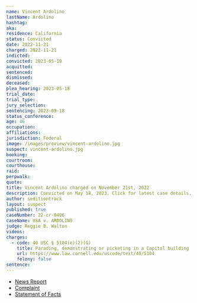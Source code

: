 ```yaml
---
name: Vincent Ardolino
lastName: Ardolino
hashtag:
aka:
residence: California
status: Convicted
date: 2022-11-21
charged: 2022-11-21
indicted:
convicted: 2023-05-18
acquitted:
sentenced:
dismissed:
deceased:
plea_hearing: 2023-05-18
trial_date:
trial_type:
jury_selection:
sentencing: 2023-09-18
status_conference:
age: 46
occupation:
affiliations:
jurisdiction: Federal
image: /images/preview/vincent-ardolino.jpg
suspect: vincent-ardolino.jpg
booking:
courtroom:
courthouse:
raid:
perpwalk:
quote:
title: Vincent Ardolino charged on November 21st, 2022
description: Convicted on May 18, 2023. Click for latest case details.
author: seditiontrack
layout: suspect
published: true
caseNumber: 22-cr-0406
caseName: USA v. ARDOLINO
judge: Reggie B. Walton
videos:
charges:
  - code: 40 USC § 5104(e)(2)(G)
    title: Parading, demonstrating or picketing in a Capitol building
    url: https://www.law.cornell.edu/uscode/text/40/5104
    felony: false
sentence:
---
```


- [News Report](https://www.ocregister.com/2022/12/02/oc-man-charged-in-connection-with-jan-6-insurrection-after-facebook-post/)
- [Complaint](https://www.justice.gov/usao-dc/case-multi-defendant/file/1555301/download)
- [Statement of Facts](https://www.justice.gov/usao-dc/case-multi-defendant/file/1555306/download)
